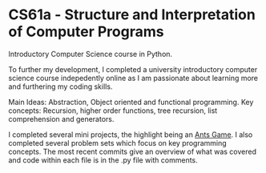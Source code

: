 # CS61a - Structure and Interpretation of Computer Programs

Introductory Computer Science course in Python.

To further my development, I completed a university introductory computer science course indepedently online as I am passionate about learning more and furthering my coding skills.

Main Ideas: Abstraction, Object oriented and functional programming.
Key concepts: Recursion, higher order functions, tree recursion, list comprehension and generators.

I completed several mini projects, the highlight being an [Ants Game](https://github.com/taran314/cs61a/tree/master/ants).
I also completed several problem sets which focus on key programming concepts. The most recent commits give an overview of what was covered and code within each file is in the .py file with comments.